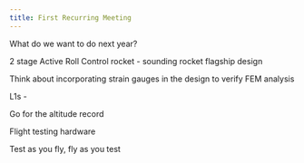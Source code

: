 ```yaml
---
title: First Recurring Meeting
---
```


What do we want to do next year?

2 stage Active Roll Control rocket - sounding rocket flagship design

Think about incorporating strain gauges in the design to verify FEM analysis

L1s - 

Go for the altitude record

Flight testing hardware

Test as you fly, fly as you test

